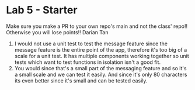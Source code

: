 # Lab 5 - Starter
Make sure you make a PR to your own repo's main and not the class' repo!! Otherwise you will lose points!!
Darian Tan


1. I would not use a unit test to test the message feature since the message feature is the entire point of the app, therefore it's too big of a scale for a unit test. It has multiple components working together so unit tests which want to test functions in isolation isn't a good fit.
2. You would since that's a small part of the messaging feature and so it's a small scale and we can test it easily. And since it's only 80 characters its even better since it's small and can be tested easily.
